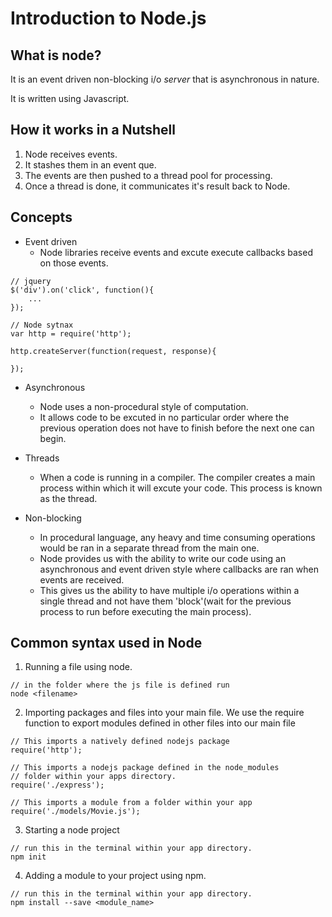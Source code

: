 # Introduction to Node.js
What is node?
-------------
It is an event driven non-blocking i/o *server*
that is asynchronous in nature. 

It is written using Javascript.

## How it works in a Nutshell
1. Node receives events.
2. It stashes them in an event que.
3. The events are then pushed to a thread pool
for processing.
4. Once a thread is done, it communicates it's
result back to Node.

## Concepts
- Event driven
    + Node libraries receive events and excute
    execute callbacks based on those events.
```
// jquery
$('div').on('click', function(){
    ...
});

// Node sytnax
var http = require('http');

http.createServer(function(request, response){

});
```
- Asynchronous
    - Node uses a non-procedural style of computation.
    - It allows code to be excuted in no particular
    order where the previous operation does not have
    to finish before the next one can begin. 

- Threads
    + When a code is running in a compiler. The compiler 
    creates a main process within which it will excute your
    code. This process is known as the thread.

- Non-blocking
    + In procedural language, any heavy and time consuming
    operations would be ran in a separate thread from the 
    main one.
    + Node provides us with the ability to write our code using
    an asynchronous and event driven style where callbacks are
    ran when events are received.
    + This gives us the ability to have multiple i/o operations
    within a single thread and not have them 'block'(wait for 
    the previous process to run before executing the main 
    process). 


## Common syntax used in Node
1. Running a file using node.
```
// in the folder where the js file is defined run
node <filename>
```

2. Importing packages and files into your main file.
We use the require function to export modules defined in other
files into our main file
```
// This imports a natively defined nodejs package
require('http');

// This imports a nodejs package defined in the node_modules
// folder within your apps directory.
require('./express');

// This imports a module from a folder within your app
require('./models/Movie.js');
```

3. Starting a node project
```
// run this in the terminal within your app directory. 
npm init
```

4. Adding a module to your project using npm.
```
// run this in the terminal within your app directory. 
npm install --save <module_name>
```
  






